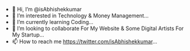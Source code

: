 - 👋 Hi, I’m @isAbhishekkumar
- 👀 I’m interested in Technology & Money Management...
- 🌱 I’m currently learning  Coding...
- 💞️ I’m looking to collaborate For My Website & Some Digital Artists  For My Startup...
- 📫 How to reach me https://twitter.com/isAbhishekkumar...

<!---
isAbhishekkumar/isAbhishekkumar is a ✨ special ✨ repository because its `README.md` (this file) appears on your GitHub profile.
You can click the Preview link to take a look at your changes.
--->
